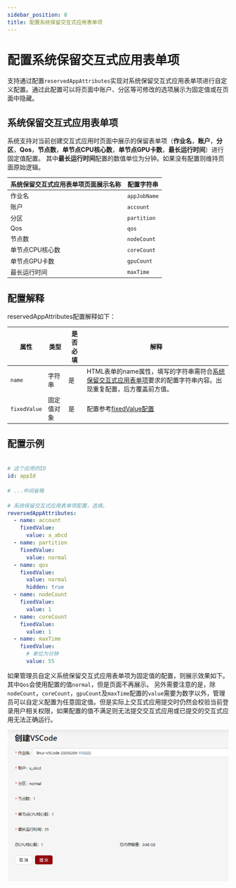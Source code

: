 ```yaml
---
sidebar_position: 8
title: 配置系统保留交互式应用表单项
---
```


# 配置系统保留交互式应用表单项

支持通过配置`reservedAppAttributes`实现对系统保留交互式应用表单项进行自定义配置。通过此配置可以将页面中账户、分区等可修改的选项展示为固定值或在页面中隐藏。

## 系统保留交互式应用表单项

系统支持对当前创建交互式应用时页面中展示的保留表单项（**作业名**，**账户**，**分区**，**Qos**，**节点数**，**单节点CPU核心数**，**单节点GPU卡数**，**最长运行时间**）进行固定值配置。
其中**最长运行时间**配置的数值单位为分钟。如果没有配置则维持页面原始逻辑。

| 系统保留交互式应用表单项页面展示名称         | 配置字符串                  | 
|-------------------------------------------|---------------------------------|
| 作业名                                     | `appJobName`                  |       
| 账户                                       | `account`                     |  
| 分区                                       | `partition`                   |
| Qos                                        | `qos`                         |
| 节点数                                     | `nodeCount`                   |
| 单节点CPU核心数                             | `coreCount`                   |
| 单节点GPU卡数                               | `gpuCount`                    |
| 最长运行时间                                | `maxTime`                     |


## 配置解释

reservedAppAttributes配置解释如下：

| 属性         | 类型                           | 是否必填 | 解释                                                                        |
|------------|---------------------------------|----------|----------------------------------------------------------------------------|
| `name`     |  字符串 |   是    | HTML表单的name属性，填写的字符串需符合[系统保留交互式应用表单项](#系统保留交互式应用表单项)要求的配置字符串内容。出现重复配置，后方覆盖前方值。  |
| `fixedValue`  |  固定值对象 |   是    | 配置参考[fixedValue配置](../apps/configure-attributes.md#fixedvalue配置解释)  |


## 配置示例
```yaml title="config/apps/{app}.yml"

# 这个应用的ID
id: appId

# ...中间省略

# 系统保留交互式应用表单项配置，选填。
reversedAppAttributes:
  - name: account
    fixedValue:
      value: a_abcd
  - name: partition
    fixedValue:
      value: normal
  - name: qos
    fixedValue:
      value: normal
      hidden: true
  - name: nodeCount
    fixedValue:
      value: 1
  - name: coreCount
    fixedValue:
      value: 1
  - name: maxTime
    fixedValue:
      # 单位为分钟
      value: 55
```

如果管理员自定义系统保留交互式应用表单项为固定值的配置，则展示效果如下。
其中`Qos`会使用配置的值`normal`，但是页面不再展示。
另外需要注意的是，除`nodeCount`，`coreCount`，`gpuCount`及`maxTime`配置的`value`需要为数字以外，管理员可以自定义配置为任意固定值。但是实际上交互式应用提交时仍然会校验当前登录用户相关权限，如果配置的值不满足则无法提交交互式应用或已提交的交互式应用无法正确运行。

![系统保留交互式应用表单项自定义配置](./reserved-app-attributes.png)
